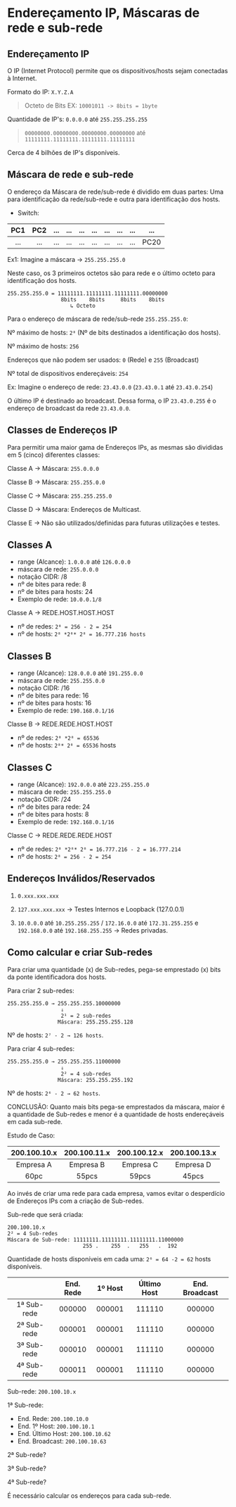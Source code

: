 # Endereçamento IP, Máscaras de rede e sub-rede

## Endereçamento IP

O IP (Internet Protocol) permite que os dispositivos/hosts sejam conectadas à Internet.

Formato do IP: `X.Y.Z.A`

> Octeto de Bits EX: `10001011 -> 8bits = 1byte`

Quantidade de IP's: `0.0.0.0` até `255.255.255.255`

> `00000000.00000000.00000000.00000000` até `11111111.11111111.11111111.11111111`

Cerca de 4 bilhões de IP's disponíveis.

## Máscara de rede e sub-rede

O endereço da Máscara de rede/sub-rede é dividido em duas partes: Uma para identificação da rede/sub-rede e outra para identificação dos hosts.

* Switch:

|  PC1  |  PC2  |  ...  |  ...  |  ...  |  ...  |  ...  |  ...  |  ...  |  ...  |
| :---: | :---: | :---: | :---: | :---: | :---: | :---: | :---: | :---: | :---: |
|  ...  |  ...  |  ...  |  ...  |  ...  |  ...  |  ...  |  ...  |  ...  | PC20  |

Ex1: Imagine a máscara -> `255.255.255.0`

Neste caso, os 3 primeiros octetos são para rede e o último octeto para identificação dos hosts.

```
255.255.255.0 = 11111111.11111111.11111111.00000000
                 8bits    8bits     8bits    8bits
                    ↳ Octeto
```

Para o endereço de máscara de rede/sub-rede `255.255.255.0`:

Nº máximo de hosts: `2⁸` (Nº de bits destinados a identificação dos hosts).

Nº máximo de hosts: `256` 

Endereços que não podem ser usados: `0` (Rede) e `255` (Broadcast)

Nº total de dispositivos endereçáveis: `254`

Ex: Imagine o endereço de rede: `23.43.0.0` (`23.43.0.1` até `23.43.0.254`)

O último IP é destinado ao broadcast. Dessa forma, o IP `23.43.0.255` é o endereço de broadcast da rede `23.43.0.0`.

## Classes de Endereços IP

Para permitir uma maior gama de Endereços IPs, as mesmas são divididas em 5 (cinco) diferentes classes:

Classe A → Máscara: `255.0.0.0`

Classe B → Máscara: `255.255.0.0`

Classe C → Máscara: `255.255.255.0`

Classe D → Máscara: Endereços de Multicast.

Classe E → Não são utilizados/definidas para futuras utilizações e testes.

## Classes A

* range (Alcance): `1.0.0.0` até `126.0.0.0`
* máscara de rede: `255.0.0.0`
* notação CIDR: /8
* nº de bites para rede: 8
* nº de bites para hosts: 24
* Exemplo de rede: `10.0.0.1/8`

Classe A → REDE.HOST.HOST.HOST

* nº de redes: `2⁸ = 256 - 2 = 254`
* nº de hosts: `2⁸ *2⁸* 2⁸ = 16.777.216 hosts`

## Classes B

* range (Alcance): `128.0.0.0` até `191.255.0.0`
* máscara de rede: `255.255.0.0`
* notação CIDR: /16
* nº de bites para rede: 16
* nº de bites para hosts: 16
* Exemplo de rede: `190.168.0.1/16`

Classe B → REDE.REDE.HOST.HOST

* nº de redes: `2⁸ *2⁸ = 65536`
* nº de hosts: `2⁸* 2⁸ = 65536` hosts

## Classes C

* range (Alcance): `192.0.0.0` até `223.255.255.0`
* máscara de rede: `255.255.255.0`
* notação CIDR: /24
* nº de bites para rede: 24
* nº de bites para hosts: 8
* Exemplo de rede: `192.168.0.1/16`

Classe C → REDE.REDE.REDE.HOST

* nº de redes: `2⁸ *2⁸* 2⁸ = 16.777.216 - 2 = 16.777.214`
* nº de hosts: `2⁸ = 256 - 2 = 254`

## Endereços Inválidos/Reservados

1. `0.xxx.xxx.xxx`

2. `127.xxx.xxx.xxx` → Testes Internos e Loopback (127.0.0.1)

3. `10.0.0.0` até `10.255.255.255` / `172.16.0.0` até `172.31.255.255` e `192.168.0.0` até `192.168.255.255` → Redes privadas.

## Como calcular e criar Sub-redes

Para criar uma quantidade (x) de Sub-redes, pega-se emprestado (x) bits da ponte identificadora dos hosts.

Para criar 2 sub-redes: 
```
255.255.255.0 → 255.255.255.10000000
                 ⇓
                 2¹ = 2 sub-redes
                Máscara: 255.255.255.128
```

Nº de hosts: `2⁷ - 2 → 126 hosts`.

Para criar 4 sub-redes: 

```
255.255.255.0 → 255.255.255.11000000
                 ⇓
                 2² = 4 sub-redes
                Máscara: 255.255.255.192
```

Nº de hosts: `2⁶ - 2 → 62 hosts`.

CONCLUSÃO: Quanto mais bits pega-se emprestados da máscara, maior é a quantidade de Sub-redes e menor é a quantidade de hosts endereçáveis em cada sub-rede.

Estudo de Caso:


| 200.100.10.x | 200.100.11.x | 200.100.12.x | 200.100.13.x |
| :-: | :-: | :-: | :-: |
| Empresa A | Empresa B | Empresa C | Empresa D |
| 60pc | 55pcs | 59pcs | 45pcs |

Ao invés de criar uma rede para cada empresa, vamos evitar o desperdício de Endereços IPs com a criação de Sub-redes.

Sub-rede que será criada:

```
200.100.10.x
2² = 4 Sub-redes
Máscara de Sub-rede: 11111111.11111111.11111111.11000000
                        255 .    255  .   255   .  192
```
Quantidade de hosts disponíveis em cada uma: `2⁶ = 64 -2 = 62` hosts disponíveis.

| | End. Rede | 1º Host | Último Host | End. Broadcast |
| :-: | :-: | :-: | :-: | :-: |
| 1ª Sub-rede | 000000 | 000001 | 111110 | 000000 |
| 2ª Sub-rede | 000001 | 000001 | 111110 | 000000 |
| 3ª Sub-rede | 000010 | 000001 | 111110 | 000000 |
| 4ª Sub-rede | 000011 | 000001 | 111110 | 000000 |

Sub-rede: `200.100.10.x`

1ª Sub-rede:

* End. Rede: `200.100.10.0`
* End. 1º Host: `200.100.10.1`
* End. Último Host: `200.100.10.62`
* End. Broadcast: `200.100.10.63`

2ª Sub-rede?

3ª Sub-rede?

4ª Sub-rede?

É necessário calcular os endereços para cada sub-rede.
